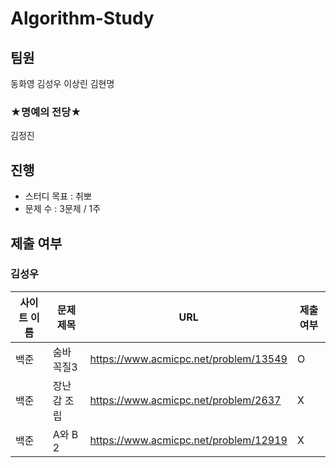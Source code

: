 # Algorithm-Study

## 팀원
동화영 김성우 이상린 김현명

### ★명예의 전당★

김정진

## 진행    

- 스터디 목표 : 취뽀
- 문제 수 : 3문제 / 1주

## 제출 여부

### 김성우
|사이트 이름|문제 제목|URL|제출 여부|
|---|---|---|---|
|백준|숨바꼭질3|https://www.acmicpc.net/problem/13549| O |
|백준|장난감 조립|https://www.acmicpc.net/problem/2637| X |
|백준|A와 B 2|https://www.acmicpc.net/problem/12919| X |